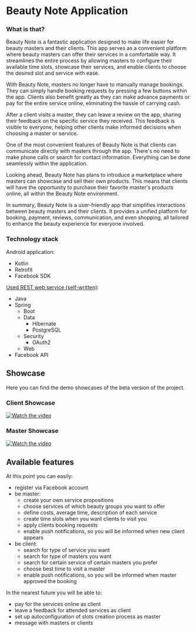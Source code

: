 # Beauty Note Application

### What is that?

Beauty Note is a fantastic application designed to make life easier for beauty masters and their clients. This app serves as a convenient platform where beauty masters can offer their services in a comfortable way. It streamlines the entire process by allowing masters to configure their available time slots, showcase their services, and enable clients to choose the desired slot and service with ease.

With Beauty Note, masters no longer have to manually manage bookings. They can simply handle booking requests by pressing a few buttons within the app. Clients also benefit greatly as they can make advance payments or pay for the entire service online, eliminating the hassle of carrying cash.

After a client visits a master, they can leave a review on the app, sharing their feedback on the specific service they received. This feedback is visible to everyone, helping other clients make informed decisions when choosing a master or service.

One of the most convenient features of Beauty Note is that clients can communicate directly with masters through the app. There's no need to make phone calls or search for contact information. Everything can be done seamlessly within the application.

Looking ahead, Beauty Note has plans to introduce a marketplace where masters can showcase and sell their own products. This means that clients will have the opportunity to purchase their favorite master's products online, all within the Beauty Note environment.

In summary, Beauty Note is a user-friendly app that simplifies interactions between beauty masters and their clients. It provides a unified platform for booking, payment, reviews, communication, and even shopping, all tailored to enhance the beauty experience for everyone involved.

### Technology stack

Android application:
- Kotlin
- Retrofit
- Facebook SDK

[Used REST web service (self-written)](https://github.com/GrEFeRFeeD/beauty-note-api):
- Java
- Spring
  - Boot
  - Data
    - Hibernate
    - PostgreSQL
  - Security
    - OAuth2
  - Web
- Facebook API

## Showcase 

Here you can find the demo showcases of the beta version of the project.

### Client Showcase

[![Watch the video](https://img.youtube.com/vi/IkfH04roa_M/maxresdefault.jpg)](https://youtu.be/IkfH04roa_M)

### Master Showcase

[![Watch the video](https://img.youtube.com/vi/qyTmFxwE0NI/maxresdefault.jpg)](https://youtu.be/qyTmFxwE0NI)

## Available features

At this point you can easily:
- register via Facebook account
- be master:
  - create your own service propositions
  - choose services of which beauty groups you want to offer
  - define costs, average time, description of each service
  - create time slots when you want clients to visit you
  - apply clients booking requests
  - enable push notifications, so you will be informed when new client appears
- be client:
  - search for type of service you want
  - search for type of masters you want
  - search for certain service of certain masters you prefer
  - choose best time to visit a master
  - enable push notifications, so you will be informed when master approved the booking

In the nearest future you will be able to:
- pay for the services online as client
- leave a feedback for attended services as client
- set up autoconfiguration of slots creation process as master
- message with masters or clients